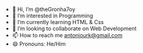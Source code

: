 - 👋 Hi, I’m @theGronha7oy
- 👀 I’m interested in Programming
- 🌱 I’m currently learning HTML & Css
- 💞️ I’m looking to collaborate on Web Development
- 📫 How to reach me antoniourk@gmail.com
- 😄 Pronouns: He/Him

<!---
theGronha7oy/theGronha7oy is a ✨ special ✨ repository because its `README.md` (this file) appears on your GitHub profile.
You can click the Preview link to take a look at your changes.
--->
